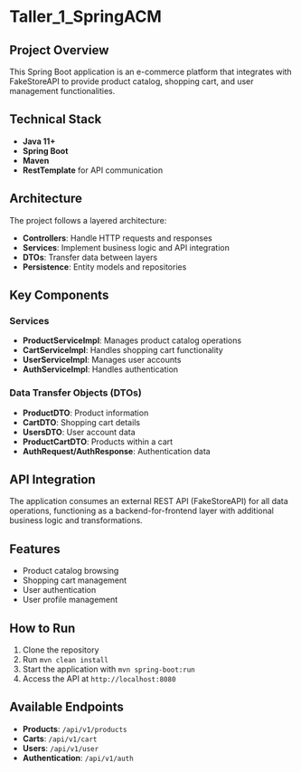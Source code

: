 # Taller_1_SpringACM

## Project Overview

This Spring Boot application is an e-commerce platform that integrates with FakeStoreAPI to provide product catalog, shopping cart, and user management functionalities.

## Technical Stack

- **Java 11+**
- **Spring Boot**
- **Maven**
- **RestTemplate** for API communication

## Architecture

The project follows a layered architecture:

- **Controllers**: Handle HTTP requests and responses
- **Services**: Implement business logic and API integration
- **DTOs**: Transfer data between layers
- **Persistence**: Entity models and repositories

## Key Components

### Services

- **ProductServiceImpl**: Manages product catalog operations
- **CartServiceImpl**: Handles shopping cart functionality
- **UserServiceImpl**: Manages user accounts
- **AuthServiceImpl**: Handles authentication

### Data Transfer Objects (DTOs)

- **ProductDTO**: Product information
- **CartDTO**: Shopping cart details
- **UsersDTO**: User account data
- **ProductCartDTO**: Products within a cart
- **AuthRequest/AuthResponse**: Authentication data

## API Integration

The application consumes an external REST API (FakeStoreAPI) for all data operations, functioning as a backend-for-frontend layer with additional business logic and transformations.

## Features

- Product catalog browsing
- Shopping cart management
- User authentication
- User profile management

## How to Run

1. Clone the repository
2. Run `mvn clean install`
3. Start the application with `mvn spring-boot:run`
4. Access the API at `http://localhost:8080`

## Available Endpoints

- **Products**: `/api/v1/products`
- **Carts**: `/api/v1/cart`
- **Users**: `/api/v1/user`
- **Authentication**: `/api/v1/auth`